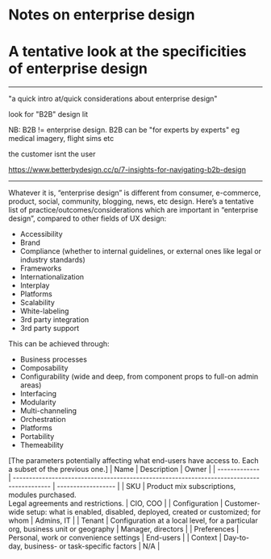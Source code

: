 # Notes on enterprise design

# A tentative look at the specificities of enterprise design

<!--BREAK-->

---


"a quick intro at/quick considerations about enterprise design"

look for "B2B" design lit

NB: B2B != enterprise design. B2B can be "for experts by experts" eg medical imagery, flight sims etc

the customer isnt the user

<!--
Knowing that the ecological context is different since:
- The buyers aren't the users, the users aren't the buyers
- The user devices, apps, networks etc can be company-provided and/or controlled -->

<https://www.betterbydesign.cc/p/7-insights-for-navigating-b2b-design>

---

Whatever it is, “enterprise design” is different from consumer, e-commerce, product, social, community, blogging, news, etc design.
Here’s a tentative list of practice/outcomes/considerations which are important in “enterprise design”, compared to other fields of UX design:

<!-- B2B RWA -->
<!-- tactical level -->
<!-- For new designers, or otherwise experienced designers or design managers looking to work in the field. -->

- Accessibility
- Brand
- Compliance (whether to internal guidelines, or external ones like legal or industry standards)
- Frameworks
- Internationalization
- Interplay
- Platforms
- Scalability
- White-labeling
- 3rd party integration
- 3rd party support

<!-- Framework (fwk): a black-box genie’s lamp lol service deterministically prescribing a holistic design solution (where, how, when, who; not what) who/what/where/when/how  for cross-suite features fed a complex use case.
They’re partially or completely automated;  through templating, governance and programmation. They’re owned and operated by suitex designers. -->

This can be achieved through:

- Business processes
- Composability
- Configurability (wide and deep, from component props to full-on admin areas)
- Interfacing
- Modularity
- Multi-channeling
- Orchestration
- Platforms
- Portability
- Themeability

<!-- incl. branding, etc; some customers will have deep customization/deviance, and will tend to produce more content/transactions then B2C products, where user input is minimal or heavily controlled) -->

<!--
As opposed to:

- Layout
- Responsiveness
- Style
- Perceived quality
- Perceived novelty

(They are still there, but their relative importance is lower)
-->

<!--
At a higher level:

- Co-strategy
- Governance
- Partnerships
-->

[The parameters potentially affecting what end-users have access to. Each a subset of the previous one.]
| Name          | Description                                                                               | Owner              |
| ------------- | ----------------------------------------------------------------------------------------- | ------------------ |
| SKU           | Product mix subscriptions, modules purchased. <br> Legal agreements and restrictions.     | CIO, COO           |
| Configuration | Customer-wide setup: what is enabled, disabled, deployed, created or customized; for whom | Admins, IT         |
| Tenant        | Configuration at a local level, for a particular org, business unit or geography          | Manager, directors |
| Preferences   | Personal, work or convenience settings                                                    | End-users          |
| Context       | Day-to-day, business- or task-specific factors                                            | N/A                |
